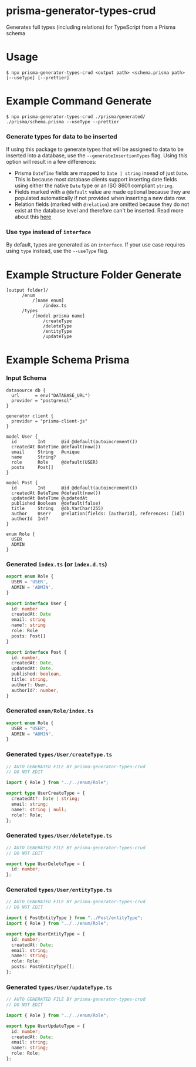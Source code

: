 # prisma-generator-types-crud

Generates full types (including relations) for TypeScript from a Prisma schema

# Usage

```sh-session
$ npx prisma-generator-types-crud <output path> <schema.prisma path> [--useType] [--prettier]

```

# Example Command Generate

```sh-session
$ npx prisma-generator-types-crud ./prisma/generated/ ./prisma/schema.prisma --useType --prettier
```

### Generate types for data to be inserted

If using this package to generate types that will be assigned to data to be inserted into a database, use the `--generateInsertionTypes` flag. Using this option will result in a few differences:

- Prisma `DateTime` fields are mapped to `Date | string` insead of just `Date`. This is because most database clients support inserting date fields using either the native `Date` type or an ISO 8601 compliant `string`.
- Fields marked with a `@default` value are made optional because they are populated automatically if not provided when inserting a new data row.
- Relation fields (marked with `@relation`) are omitted because they do not exist at the database level and therefore can't be inserted. Read more about this [here](https://www.prisma.io/docs/concepts/components/prisma-schema/relations#relation-fields)

### Use `type` instead of `interface`

By default, types are generated as an `interface`. If your use case requires using `type` instead, use the `--useType` flag.

# Example Structure Folder Generate

```sh-session
[output folder]/
      /enum
          /[name enum]
              /index.ts
      /types
          /[model prisma name]
              /createType
              /deleteType
              /entityType
              /updateType
```

<!-- prettier-ignore-start -->
# Example Schema Prisma

### Input Schema

```prisma
datasource db {
  url      = env("DATABASE_URL")
  provider = "postgresql"
}

generator client {
  provider = "prisma-client-js"
}

model User {
  id        Int      @id @default(autoincrement())
  createdAt DateTime @default(now())
  email     String   @unique
  name      String?
  role      Role     @default(USER)
  posts     Post[]
}

model Post {
  id        Int      @id @default(autoincrement())
  createdAt DateTime @default(now())
  updatedAt DateTime @updatedAt
  published Boolean  @default(false)
  title     String   @db.VarChar(255)
  author    User?    @relation(fields: [authorId], references: [id])
  authorId  Int?
}

enum Role {
  USER
  ADMIN
}
```

### Generated `index.ts` (or `index.d.ts`)

```typescript
export enum Role {
  USER = 'USER',
  ADMIN = 'ADMIN',
}

export interface User {
  id: number
  createdAt: Date
  email: string
  name?: string
  role: Role
  posts: Post[]
}

export interface Post {
  id: number,
  createdAt: Date,
  updatedAt: Date,
  published: boolean,
  title: string,
  author?: User,
  authorId?: number,
}
```

### Generated `enum/Role/index.ts` 

```typescript
export enum Role {
  USER = "USER",
  ADMIN = "ADMIN",
}
```

### Generated `types/User/createType.ts`

```typescript
// AUTO GENERATED FILE BY prisma-generator-types-crud
// DO NOT EDIT

import { Role } from "../../enum/Role";

export type UserCreateType = {
  createdAt?: Date | string;
  email: string;
  name?: string | null;
  role?: Role;
};
```

### Generated `types/User/deleteType.ts`

```typescript
// AUTO GENERATED FILE BY prisma-generator-types-crud
// DO NOT EDIT

export type UserDeleteType = {
  id: number;
};
```

### Generated `types/User/entityType.ts`

```typescript
// AUTO GENERATED FILE BY prisma-generator-types-crud
// DO NOT EDIT

import { PostEntityType } from "../Post/entityType";
import { Role } from "../../enum/Role";

export type UserEntityType = {
  id: number;
  createdAt: Date;
  email: string;
  name?: string;
  role: Role;
  posts: PostEntityType[];
};

```

### Generated `types/User/updateType.ts`

```typescript
// AUTO GENERATED FILE BY prisma-generator-types-crud
// DO NOT EDIT

import { Role } from "../../enum/Role";

export type UserUpdateType = {
  id: number;
  createdAt: Date;
  email: string;
  name?: string;
  role: Role;
};

```
<!-- prettier-ignore-end -->
